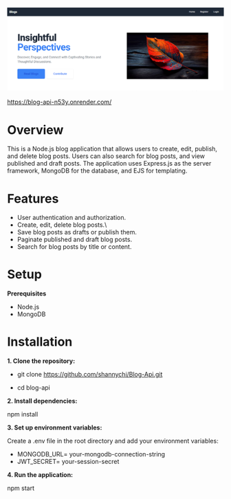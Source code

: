 ![website image](/public//images/Screenshot%202024-05-18%20173027.png)

<https://blog-api-n53y.onrender.com/>


# Overview

 This is a Node.js blog application that allows users to create, edit, publish, and delete blog posts. Users can also search for blog posts, and view published and draft posts. The application uses Express.js as the server framework, MongoDB for the database, and EJS for templating.

# Features

* User authentication and authorization.
* Create, edit, delete blog posts.\
* Save blog posts as drafts or publish them.
* Paginate published and draft blog posts.
* Search for blog posts by title or content.

# Setup

**Prerequisites**

* Node.js
* MongoDB

# Installation

 **1. Clone the repository:**

* git clone <https://github.com/shannychi/Blog-Api.git>

* cd blog-api

**2. Install dependencies:**

npm install

**3. Set up environment variables:**

Create a .env file in the root directory and add your environment variables: 

* MONGODB_URL= your-mongodb-connection-string
* JWT_SECRET= your-session-secret 

**4. Run the application:**

npm start